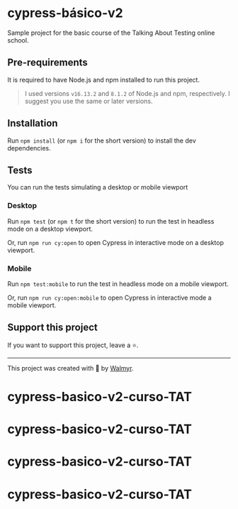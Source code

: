  # cypress-básico-v2

Sample project for the basic course  of the Talking About Testing online school.

## Pre-requirements

It is required to have Node.js and npm installed to run this project.

> I used versions `v16.13.2` and `8.1.2` of Node.js and npm, respectively. I suggest you use the same or later versions.

## Installation

Run `npm install` (or `npm i` for the short version) to install the dev dependencies.

## Tests

You can run the tests simulating a desktop or mobile viewport

### Desktop

Run `npm test` (or `npm t` for the short version) to run the test in headless mode
on a desktop viewport.

Or, run `npm run cy:open` to open Cypress in interactive mode
on a desktop viewport.

### Mobile

Run `npm test:mobile`  to run the test in headless mode on a mobile viewport.

Or, run `npm run cy:open:mobile` to open Cypress in interactive mode a mobile viewport.

## Support this project

If you want to support this project, leave a ⭐.

___

This project was created with 💚 by [Walmyr](https://walmyr.dev).
# cypress-basico-v2-curso-TAT
# cypress-basico-v2-curso-TAT
# cypress-basico-v2-curso-TAT
# cypress-basico-v2-curso-TAT
